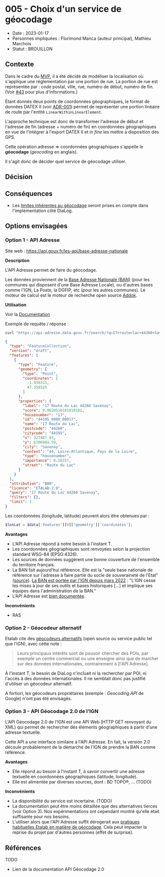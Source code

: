 # 005 - Choix d'un service de géocodage

* Date : 2023-01-17
* Personnes impliquées : Florimond Manca (auteur principal), Mathieu Marchois
* Statut : BROUILLON <!-- [BROUILLON|ACCEPTÉ|REJETÉ|DÉPRÉCIÉ] -->

## Contexte

Dans le cadre du [MVP](https://github.com/MTES-MCT/dialog/milestone/1), il a été décidé de modéliser la localisation où s'applique une réglementation par une portion de rue. La portion de rue est représentée par : code postal, ville, rue, numéro de début, numéro de fin. (Voir [#43](https://github.com/MTES-MCT/dialog/issues/43) pour plus d'informations.)

Étant donnés deux points de coordonnées géographiques, le format de données DATEX II (voir [ADR-001](./001_exchangeformat.md)) permet de représenter une portion linéaire de route par l'entité `LinearWithinLinearElement`.

L'approche technique est donc de transformer l'adresse de début et l'adresse de fin (adresse + numéro de fin) en coordonnées géographiques en vue de l'intégrer à l'export DATEX II et _in fine_ les mettre à disposition des GPS.

Cette opération adresse => coordonnées géographiques s'appelle le **géocodage** (_geocoding_ en anglais).

Il s'agit donc de décider quel service de géocodage utiliser.

## Décision

<!-- Nous avons décidé d'utiliser l'[API Géocodage 2.0]() (TODO) de l'[IGN](https://www.ign.fr). Cette API fait partie des [Géoservices](https://geoservices.ign.fr) de l'IGN. -->

## Conséquences

<!-- * Une intégration technique avec l'API Géocodage 2.0 sera réalisée. -->
<!-- * Comme pour toute intégration d'API tierce, un soin particulier sera apporté à la gestion des erreurs : réponse inattendue, service indisponible. -->
<!-- * L'API étant ouverte, il n'y aura pas d'identifiants à générer. -->
* Les [limites inhérentes au géocodage](https://guides.etalab.gouv.fr/apis-geo/1-api-adresse.html#les-limites-du-geocodage) seront prises en compte dans l'implémentation côté DiaLog.

## Options envisagées

### Option 1 - API Adresse

Site web : https://api.gouv.fr/les-api/base-adresse-nationale

**Description**

L'API Adresse permet de faire du géocodage.

Les données proviennent de la [Base Adresse Nationale (BAN)](https://adresse.data.gouv.fr/) (pour les communes qui disposent d'une Base Adresse Locale), ou d'autres bases comme l'IGN, La Poste, la DGFIP, etc (pour les autres communes). Le moteur de calcul est le moteur de recherche open source [Addok](https://github.com/addok/addok).

**Utilisation**

Voir la [Documentation](https://adresse.data.gouv.fr/api-doc/adresse)

Exemple de requête / réponse :

```bash
curl "https://api-adresse.data.gouv.fr/search/?q=17+route+lac+44260+Savenay&limit=1&autocomplete=0" 
```

```json
{
  "type": "FeatureCollection",
  "version": "draft",
  "features": [
    {
      "type": "Feature",
      "geometry": {
        "type": "Point",
        "coordinates": [
          -1.938313,
          47.358325
        ]
      },
      "properties": {
        "label": "17 Route du Lac 44260 Savenay",
        "score": 0.9620518181818181,
        "housenumber": "17",
        "id": "44195_0800_00017",
        "name": "17 Route du Lac",
        "postcode": "44260",
        "citycode": "44195",
        "x": 327487.03,
        "y": 6706984.59,
        "city": "Savenay",
        "context": "44, Loire-Atlantique, Pays de la Loire",
        "type": "housenumber",
        "importance": 0.58257,
        "street": "Route du Lac"
      }
    }
  ],
  "attribution": "BAN",
  "licence": "ETALAB-2.0",
  "query": "17 Route du Lac 44260 Savenay",
  "filters": {},
  "limit": 1
}
```

Les coordonnées (longitude, latitude) peuvent alors être obtenues par :

```php
$lonLat = $data['features'][0]['geometry']['coordinates'];
```

**Avantages**

* L'API Adresse répond à notre besoin à l'instant T.
* Les coordonnées géographiques sont renvoyées selon la projection standard WSG-84 (EPSG:4326).
* Les sources de données suggèrent une bonne couverture de l'ensemble du territoire français.
* La BAN fait aujourd'hui référence. Elle est la "seule base nationale de référence sur l'adresse à faire partie du socle de souveraineté de l'Etat" ([source](https://doc.adresse.data.gouv.fr/)). [La BAN est portée par l'IGN depuis mars 2022](https://www.numerique.gouv.fr/espace-presse/la-base-adresse-nationale-ban-franchit-de-nouvelles-etapes-en-poursuivant-son-action-au-sein-de-lign/) : "L'IGN cesse les mises à jour de ses outils et bases historiques [...] et implique ses équipes dans l'administration de la BAN."
* L'API Adresse est [bien documentée](https://adresse.data.gouv.fr/api-doc/adresse).

**Inconvénients**

* RAS

### Option 2 - Géocodeur alternatif

Etalab cite des [géocodeurs alternatifs](https://guides.etalab.gouv.fr/apis-geo/1-api-adresse.html#geocodeurs-alternatifs) (open source ou service public tel que l'IGN), avec cette note :

> Leurs principaux intérêts sont de pouvoir chercher des POIs, par exemple un centre commercial ou une enseigne ainsi que de marcher sur des données internationales, contrairement à [l'API Adresse].

À l'instant T, le besoin de DiaLog n'incluait ni la rechercher par POI, ni l'accès à des données internationales. Il ne semblait donc pas justifié d'utiliser un géocodeur alternatif.

A fortiori, les géocodeurs propriétaires (exemple : _Geocoding API_ de Google) n'ont pas été envisagés.

### Option 3 - API Géocodage 2.0 de l'IGN

L'API Géocodage 2.0 de l'IGN est une API Web (HTTP GET renvoyant du XML) qui permet de rechercher des éléments géographiques à partir d'une adresse textuelle.

Cette API a une interface similaire à l'API Adresse. En fait, la version 2.0 découle probablement de la démarche de l'IGN de prendre la BAN comme référence.


**Avantages**

* Elle répond au besoin à l'instant T, à savoir convertir une adresse textuelle en coordonnées géographiques (latitude, longitude).
* Elle est alimentée par diverses sources, dont : BD TOPO®, ... (TODO)

**Inconvénients**

* La disponibilité du service est incertaine. (TODO)
* La documentation peut être moins détaillée que des alternatives tierces (voir Option 3). Nos expérimentations ont cependant montré qu'elle était suffisante pour nos besoins.
* L'utiliser alors que l'API Adresse suffit dérogerait aux [pratiques habituelles Etalab en matière de géocodage](https://guides.etalab.gouv.fr/apis-geo/1-api-adresse.html). Cela peut impacter la reprise du projet par d'autres personnes (effet de surprise).

## Références

TODO

* Lien de la documentation API Géocodage 2.0
